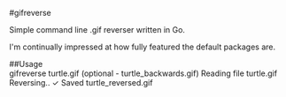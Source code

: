 #gifreverse

Simple command line .gif reverser written in Go. 

I'm continually impressed at how fully featured the default packages are. 

##Usage 		
	gifreverse turtle.gif (optional - turtle_backwards.gif)
	Reading file turtle.gif
	Reversing..
	✓ Saved turtle_reversed.gif

